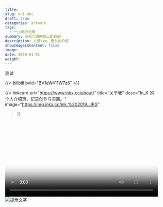 ```yaml
---
title:
slug: url-abc
draft: true
categories: artwork
tags:
  - 一小部分无限
summary: 简短介绍网页上能看到
description: 方便seo，更长的介绍
showImageInContent: false
image:
date: 2020-01-01
weight:
---
```

测试


{{< bilibili bvid="BV1eW411W7z8" >}}


{{< linkcard 
  url="https://www.inkx.cc/about/" 
  title="关于我" 
  desc="In_K 的个人介绍页，记录创作与实践。" 
  image="https://img.inkx.cc/ink.%202019..JPG" 
>}}



<video controls width="100%" poster="https://img.inkx.cc/20250705212914923.png">
  <source src="https://img.inkx.cc/20250705214104011.mp4" type="video/mp4">
  您的浏览器不支持 video 标签。
</video>


<a href="跳转地址">
  <img src="图片地址" title="提示文字" />
</a>